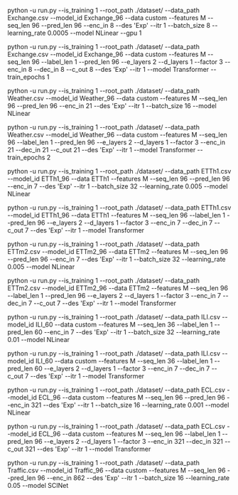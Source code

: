 <!-- Exchange -->

python -u run.py --is_training 1 --root_path ./dataset/ --data_path Exchange.csv --model_id Exchange_96 --data custom --features M --seq_len 96 --pred_len 96 --enc_in 8 --des 'Exp' --itr 1 --batch_size 8 --learning_rate 0.0005 --model NLinear --gpu 1

python -u run.py --is_training 1 --root_path ./dataset/ --data_path Exchange.csv --model_id Exchange_96 --data custom --features M --seq_len 96 --label_len 1 --pred_len 96 --e_layers 2 --d_layers 1 --factor 3 --enc_in 8 --dec_in 8 --c_out 8 --des 'Exp' --itr 1 --model Transformer --train_epochs 1

<!-- Weather -->

python -u run.py --is_training 1 --root_path ./dataset/ --data_path Weather.csv --model_id Weather_96 --data custom --features M --seq_len 96 --pred_len 96 --enc_in 21 --des 'Exp' --itr 1 --batch_size 16 --model NLinear

python -u run.py --is_training 1 --root_path ./dataset/ --data_path Weather.csv --model_id Weather_96 --data custom --features M --seq_len 96 --label_len 1 --pred_len 96 --e_layers 2 --d_layers 1 --factor 3 --enc_in 21 --dec_in 21 --c_out 21 --des 'Exp' --itr 1 --model Transformer --train_epochs 2

<!-- ETTh1 -->

python -u run.py --is_training 1 --root_path ./dataset/ --data_path ETTh1.csv --model_id ETTh1_96 --data ETTh1 --features M --seq_len 96 --pred_len 96 --enc_in 7 --des 'Exp' --itr 1 --batch_size 32 --learning_rate 0.005 --model NLinear

python -u run.py --is_training 1 --root_path ./dataset/ --data_path ETTh1.csv --model_id ETTh1_96 --data ETTh1 --features M --seq_len 96 --label_len 1 --pred_len 96 --e_layers 2 --d_layers 1 --factor 3 --enc_in 7 --dec_in 7 --c_out 7 --des 'Exp' --itr 1 --model Transformer

<!-- ETTm2 -->

python -u run.py --is_training 1 --root_path ./dataset/ --data_path ETTm2.csv --model_id ETTm2_96 --data ETTm2 --features M --seq_len 96 --pred_len 96 --enc_in 7 --des 'Exp' --itr 1 --batch_size 32 --learning_rate 0.005 --model NLinear

python -u run.py --is_training 1 --root_path ./dataset/ --data_path ETTm2.csv --model_id ETTm2_96 --data ETTm2 --features M --seq_len 96 --label_len 1 --pred_len 96 --e_layers 2 --d_layers 1 --factor 3 --enc_in 7 --dec_in 7 --c_out 7 --des 'Exp' --itr 1 --model Transformer

<!-- ILI -->

python -u run.py --is_training 1 --root_path ./dataset/ --data_path ILI.csv --model_id ILI_60 --data custom --features M --seq_len 36 --label_len 1 --pred_len 60 --enc_in 7 --des 'Exp' --itr 1 --batch_size 32 --learning_rate 0.01 --model NLinear

python -u run.py --is_training 1 --root_path ./dataset/ --data_path ILI.csv --model_id ILI_60 --data custom --features M --seq_len 36 --label_len 1 --pred_len 60 --e_layers 2 --d_layers 1 --factor 3 --enc_in 7 --dec_in 7 --c_out 7 --des 'Exp' --itr 1 --model Transformer

<!-- ECL -->

python -u run.py --is_training 1 --root_path ./dataset/ --data_path ECL.csv --model_id ECL_96 --data custom --features M --seq_len 96 --pred_len 96 --enc_in 321 --des 'Exp' --itr 1 --batch_size 16  --learning_rate 0.001 --model NLinear

python -u run.py --is_training 1 --root_path ./dataset/ --data_path ECL.csv --model_id ECL_96 --data custom --features M --seq_len 96 --label_len 1 --pred_len 96 --e_layers 2 --d_layers 1 --factor 3 --enc_in 321 --dec_in 321 --c_out 321 --des 'Exp' --itr 1 --model Transformer

<!-- Traffic -->

python -u run.py --is_training 1 --root_path ./dataset/ --data_path Traffic.csv --model_id Traffic_96 --data custom --features M --seq_len 96 --pred_len 96 --enc_in 862 --des 'Exp' --itr 1 --batch_size 16 --learning_rate 0.05 --model SCINet